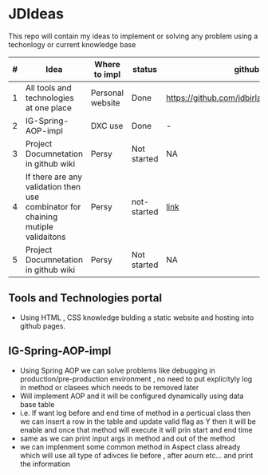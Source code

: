 # JDIdeas
This repo will contain my ideas to implement or solving any problem using a techonlogy or current knowledge base

 |#  |Idea|Where to impl | status| github | link |
 |---|--- |---           |---    |---     |---   |
 |1  |All tools and technologies at one place |Personal website         |Done    |https://github.com/jdbirla/jdcoderesources    |[Details](#tools-and-technologies-portal)	  |
 |2  |IG-Spring-AOP-impl |DXC use       |Done    |-    |[Details](#ig-spring-aop-impl)	  |
 |3  |Project Documnetation in github wiki| Persy | Not started | NA | NA |
 |4  |If there are any validation then use combinator for chaining mutiple validaitons| Persy |not-started | [link](https://jdbirla-dev-notes.netlify.app/java/javajdguide/#combinator-pattern) | NA |
 |5  |Project Documnetation in github wiki| Persy | Not started | NA | NA |


## Tools and Technologies portal
 - Using HTML , CSS knowledge bulding a static website and hosting into github pages.
 
## IG-Spring-AOP-impl
- Using Spring AOP we can solve problems like debugging in production/pre-production environment , no need to put explicityly log in method or clasees which needs to be removed later
- Will implement AOP and it will be configured dynamically using data base table
- i.e. If want log before and end time of method in a perticual class then we can insert a row in the table and update valid flag as Y then it will be enable and once that method will execute it will prin start and end time
- same as we can print input args in method and out of the method 
- we can implenment some common method in Aspect class already which will use all type of adivces lie before , after aourn etc... and print the information

